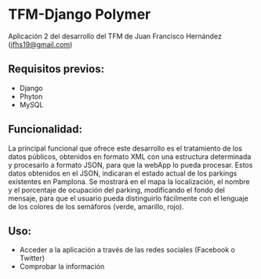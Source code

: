 # TFM-Django Polymer
Aplicación 2 del desarrollo del TFM de Juan Francisco Hernández  (jfhs19@gmail.com)


Requisitos previos:
--------------------
+  Django
+  Phyton
+  MySQL
  
Funcionalidad:
--------------------
La principal funcional que ofrece este desarrollo es el tratamiento de los datos públicos, obtenidos en formato XML con una estructura determinada y procesarlo a formato JSON, para que la webApp lo pueda procesar.
Estos datos obtenidos en el JSON, indicaran el estado actual de los parkings existentes en Pamplona.
Se mostrará en el mapa la localización, el nombre y el porcentaje de ocupación del parking, modificando el fondo del mensaje, para que el usuario pueda distinguirlo fácilmente con el lenguaje de los colores de los semáforos (verde, amarillo, rojo).

Uso:
--------------------
+  Acceder a la aplicación a través de las redes sociales (Facebook o Twitter)
+  Comprobar la información
  

